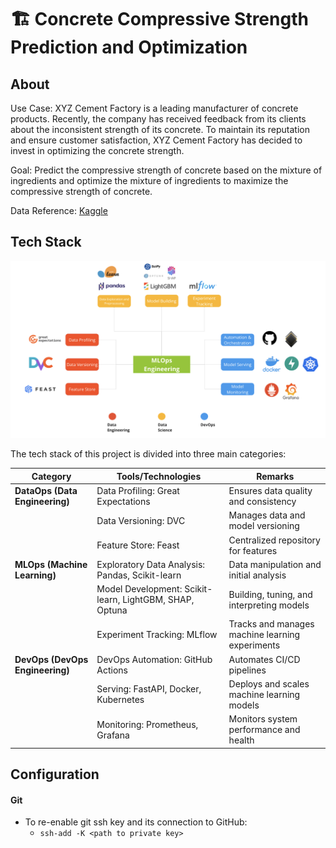# 🏗️ Concrete Compressive Strength Prediction and Optimization

## About

Use Case: XYZ Cement Factory is a leading manufacturer of concrete products. Recently, the company has received feedback from its clients about the inconsistent strength of its concrete. To maintain its reputation and ensure customer satisfaction, XYZ Cement Factory has decided to invest in optimizing the concrete strength.

Goal: Predict the compressive strength of concrete based on the mixture of ingredients and optimize the mixture of ingredients to maximize the compressive strength of concrete.

Data Reference: [Kaggle](https://www.kaggle.com/datasets/elikplim/concrete-compressive-strength-data-set)

## Tech Stack

![Concrete Strength Visualization](images/mlops-stack.png)

The tech stack of this project is divided into three main categories:

| Category                        | Tools/Technologies                                      | Remarks                                         |
| ------------------------------- | ------------------------------------------------------- | ----------------------------------------------- |
| **DataOps (Data Engineering)**  | Data Profiling: Great Expectations                      | Ensures data quality and consistency            |
|                                 | Data Versioning: DVC                                    | Manages data and model versioning               |
|                                 | Feature Store: Feast                                    | Centralized repository for features             |
| **MLOps (Machine Learning)**    | Exploratory Data Analysis: Pandas, Scikit-learn         | Data manipulation and initial analysis          |
|                                 | Model Development: Scikit-learn, LightGBM, SHAP, Optuna | Building, tuning, and interpreting models       |
|                                 | Experiment Tracking: MLflow                             | Tracks and manages machine learning experiments |
| **DevOps (DevOps Engineering)** | DevOps Automation: GitHub Actions                       | Automates CI/CD pipelines                       |
|                                 | Serving: FastAPI, Docker, Kubernetes                    | Deploys and scales machine learning models      |
|                                 | Monitoring: Prometheus, Grafana                         | Monitors system performance and health          |

## Configuration

#### Git

- To re-enable git ssh key and its connection to GitHub:
  - `ssh-add -K <path to private key>`
